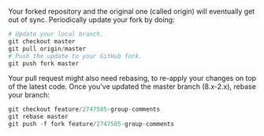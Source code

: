 Your forked repository and the original one (called origin) will eventually get out of sync. Periodically update your fork by doing:

```php
# Update your local branch.
git checkout master
git pull origin/master
# Push the update to your GitHub fork.
git push fork master

```

Your pull request might also need rebasing, to re-apply your changes on top of the latest code. Once you've updated the master branch (8.x-2.x), rebase your branch:

```php
git checkout feature/2747585-group-comments
git rebase master
git push -f fork feature/2747585-group-comments

```